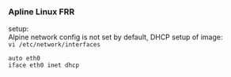 ### Apline Linux FRR  

setup:  
Alpine network config is not set by default, DHCP setup of image:  
`vi /etc/network/interfaces`  

```
auto eth0  
iface eth0 inet dhcp
```

